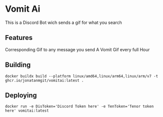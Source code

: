# Vomit Ai
This is a Discord Bot wich sends a gif for what you search
## Features
Corresponding Gif to any message you send
A Vomit Gif every full Hour
## Building
`docker buildx build --platform linux/amd64,linux/arm64,linux/arm/v7 -t ghcr.io/jonatanmgit/vomitai:latest .`
## Deploying
`docker run -e DisToken='Discord Token here' -e TenToken='Tenor token here' vomitai:latest`